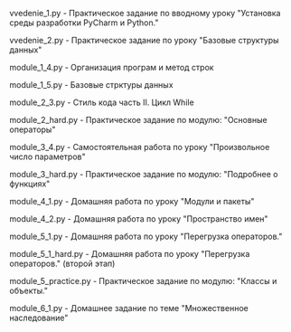vvedenie_1.py     - Практическое задание по вводному уроку "Установка среды разработки PyCharm и Python."

vvedenie_2.py     - Практическое задание по уроку "Базовые структуры данных"

module_1_4.py     - Организация програм и метод строк

module_1_5.py     - Базовые стрктуры данных

module_2_3.py     - Стиль кода часть II. Цикл While

module_2_hard.py  - Практическое задание по модулю: "Основные операторы"

module_3_4.py - Самостоятельная работа по уроку "Произвольное число параметров"

module_3_hard.py - Практическое задание по модулю: "Подробнее о функциях"

module_4_1.py - Домашняя работа по уроку "Модули и пакеты"

module_4_2.py - Домашняя работа по уроку "Пространство имен"

module_5_1.py - Домашняя работа по уроку "Перегрузка операторов."

module_5_1_hard.py - Домашняя работа по уроку "Перегрузка операторов." (второй этап)

module_5_practice.py - Практическое задание по модулю: "Классы и объекты."

module_6_1.py - Домашнее задание по теме "Множественное наследование"